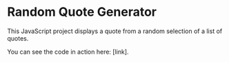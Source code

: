 # Random Quote Generator

This JavaScript project displays a quote from a random selection of a list of quotes.

You can see the code in action here: [link].
